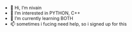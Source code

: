 - 👋 Hi, I’m nivain
- 👀 I’m interested in PYTHON, C++
- 🌱 I’m currently learning BOTH
- 📫 sometimes i fucing need help, so i signed up for this

